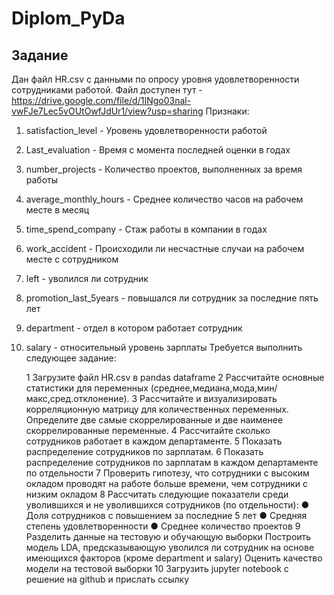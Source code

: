 # Diplom_PyDa
## Задание
Дан файл HR.csv с данными по опросу уровня удовлетворенности сотрудниками работой.
Файл доступен тут - https://drive.google.com/file/d/1INgo03nal-vwFJe7Lec5vOUtOwfJdUr1/view?usp=sharing
Признаки:
1. satisfaction_level - Уровень удовлетворенности работой
2. Last_evaluation - Время с момента последней оценки в годах
3. number_projects - Количество проектов, выполненных за время работы
4. average_monthly_hours - Среднее количество часов на рабочем месте в месяц
5. time_spend_company - Стаж работы в компании в годах
6. work_accident - Происходили ли несчастные случаи на рабочем месте с сотрудником
7. left - уволился ли сотрудник
8. promotion_last_5years - повышался ли сотрудник за последние пять лет
9. department - отдел в котором работает сотрудник
10. salary - относительный уровень зарплаты
Требуется выполнить следующее задание:

    1 Загрузите файл HR.csv в pandas dataframe
    2 Рассчитайте основные статистики для переменных (среднее,медиана,мода,мин/макс,сред.отклонение).
    3 Рассчитайте и визуализировать корреляционную матрицу для количественных переменных.
      Определите две самые скоррелированные и две наименее скоррелированные переменные.
    4 Рассчитайте сколько сотрудников работает в каждом департаменте.
    5 Показать распределение сотрудников по зарплатам. 
    6 Показать распределение сотрудников по зарплатам в каждом департаменте по отдельности
    7 Проверить гипотезу, что сотрудники с высоким окладом проводят на работе больше времени, чем сотрудники с низким окладом
    8 Рассчитать следующие показатели среди уволившихся и не уволившихся сотрудников (по отдельности):
          ● Доля сотрудников с повышением за последние 5 лет
          ● Средняя степень удовлетворенности
          ● Среднее количество проектов
    9 Разделить данные на тестовую и обучающую выборки Построить модель LDA, предсказывающую уволился ли сотрудник на основе имеющихся факторов (кроме department и salary)
      Оценить качество модели на тестовой выборки
    10 Загрузить jupyter notebook с решение на github и прислать ссылку
